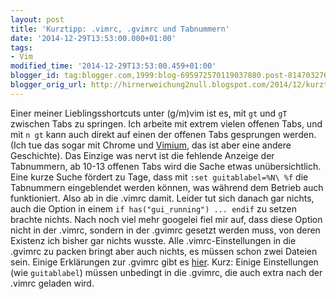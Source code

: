 ```yaml
---
layout: post
title: 'Kurztipp: .vimrc, .gvimrc und Tabnummern'
date: '2014-12-29T13:53:00.000+01:00'
tags:
- Vim
modified_time: '2014-12-29T13:53:00.459+01:00'
blogger_id: tag:blogger.com,1999:blog-695972570119037880.post-8147032767613854959
blogger_orig_url: http://hirnerweichung2null.blogspot.com/2014/12/kurztipp-vimrc-gvimrc-und-tabnummern.html
---
```


Einer meiner Lieblingsshortcuts unter (g/m)vim ist es, mit `gt` und `gT` zwischen Tabs zu springen. Ich arbeite mit extrem vielen offenen Tabs, und mit `n gt` kann auch direkt auf einen der offenen Tabs gesprungen werden. (Ich tue das sogar mit Chrome und [Vimium](http://vimium.github.io/), das ist aber eine andere Geschichte). Das Einzige was nervt ist die fehlende Anzeige der Tabnummern, ab 10-13 offenen Tabs wird die Sache etwas unübersichtlich. Eine kurze Suche fördert zu Tage, dass mit `:set guitablabel=%N\ %f` die Tabnummern eingeblendet werden können, was während dem Betrieb auch funktioniert. Also ab in die .vimrc damit. Leider tut sich danach gar nichts, auch die Option in einem `if has("gui_running") ... endif` zu setzen brachte nichts. Nach noch viel mehr googelei fiel mir auf, dass diese Option nicht in der .vimrc, sondern in der .gvimrc gesetzt werden muss, von deren Existenz ich bisher gar nichts wusste. Alle .vimrc-Einstellungen in die .gvimrc zu packen bringt aber auch nichts, es müssen schon zwei Dateien sein. Einige Erklärungen zur .gvimrc gibt es [hier](http://vimdoc.sourceforge.net/htmldoc/gui.html). Kurz: Einige Einstellungen (wie `guitablabel`) müssen unbedingt in die .gvimrc, die auch extra nach der .vimrc geladen wird.
